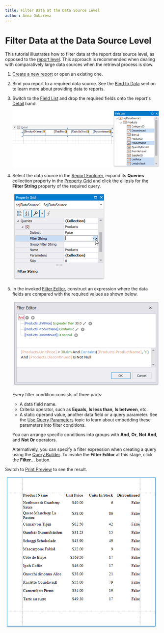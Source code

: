 ```yaml
---
title: Filter Data at the Data Source Level
author: Anna Gubareva
---
```

# Filter Data at the Data Source Level

This tutorial illustrates how to filter data at the report data source level, as opposed to the [report level](filter-data-at-the-report-level.md). This approach is recommended when dealing with comparatively large data sources when the retrieval process is slow.

1. [Create a new report](../../add-new-reports.md) or open an existing one.

2. Bind you report to a required data source. See the [Bind to Data](../../bind-to-data.md) section to learn more about providing data to reports.

3. Switch to the [Field List](../../report-designer-tools/ui-panels/field-list.md) and drop the required fields onto the report's [Detail](../../introduction-to-banded-reports.md) band.

    ![](../../../../../images/eurd-win-filter-data-drop-fields.png)



4. Select the data source in the [Report Explorer](../../report-designer-tools/ui-panels/report-explorer.md), expand its **Queries** collection property in the [Property Grid](../../report-designer-tools/ui-panels/property-grid.md) and click the ellipsis for the **Filter String** property of the required query.

    ![](../../../../../images/eurd-win-filer-data-source-filter-string-property.png)

5. In the invoked [Filter Editor](../../../../filter-editor.md), construct an expression where the data fields are compared with the required values as shown below.

    ![](../../../../../images/eurd-win-filer-data-source-filter-string.png)

    Every filter condition consists of three parts:
    * A data field name.
    * Criteria operator, such as **Equals**, **Is less than**, **Is between**, etc.
    * A static operand value, another data field or a query parameter. See the [Use Query Parameters](../use-report-parameters/use-query-parameters.md) topic to learn about embedding these parameters into filter conditions.

    You can arrange specific conditions into groups with **And**, **Or**, **Not And**, and **Not Or** operators.

    Alternatively, you can specify a filter expression when creating a query using the [Query Builder](../../report-designer-tools/query-builder.md). To invoke the **Filter Editor** at this stage, click the **Filter...** button.

Switch to [Print Preview](../../preview-print-and-export-reports.md) to see the result.

![](../../../../../images/eurd-win-filer-data-source-result.png)
